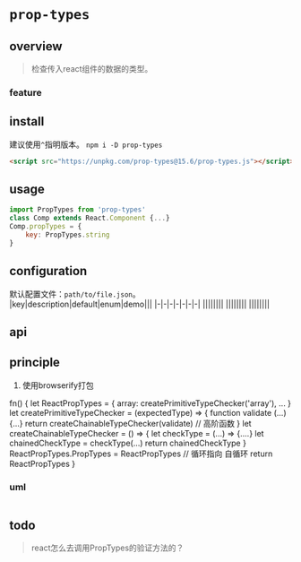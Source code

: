 # `prop-types`

## overview
> 检查传入react组件的数据的类型。

### feature

## install
建议使用`^`指明版本。
`npm i -D prop-types`
```html
<script src="https://unpkg.com/prop-types@15.6/prop-types.js"></script>
```

## usage
```js
import PropTypes from 'prop-types'
class Comp extends React.Component {...}
Comp.propTypes = {
    key: PropTypes.string
}
```

## configuration
默认配置文件：`path/to/file.json`。  
|key|description|default|enum|demo|||
|-|-|-|-|-|-|-|
||||||||
||||||||
||||||||
## api

## principle
1. 使用browserify打包

fn() {
    let ReactPropTypes = {
        array: createPrimitiveTypeChecker('array'),
        ...
    }
    let createPrimitiveTypeChecker = (expectedType) => {
        function validate (...) {...}
        return createChainableTypeChecker(validate) // 高阶函数
    }
    let createChainableTypeChecker = () => {
        let checkType = (...) => {....}
        let chainedCheckType = checkType(...)
        return chainedCheckType
    }
    ReactPropTypes.PropTypes = ReactPropTypes // 循环指向 自循环
    return ReactPropTypes
}

### uml
```
```

## todo
> react怎么去调用PropTypes的验证方法的？